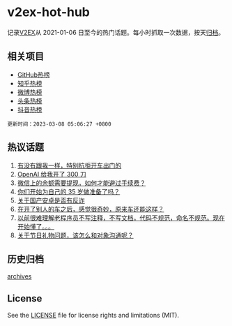 # v2ex-hot-hub

 记录[V2EX](https://www.v2ex.com/)从 2021-01-06 日至今的热门话题。每小时抓取一次数据，按天[归档](archives)。
 
 ## 相关项目

- [GitHub热榜](https://github.com/snaildev/github-hot-hub)
- [知乎热榜](https://github.com/snaildev/zhihu-hot-hub)
- [微博热榜](https://github.com/snaildev/weibo-hot-hub)
- [头条热榜](https://github.com/snaildev/toutiao-hot-hub)
- [抖音热榜](https://github.com/snaildev/douyin-hot-hub)


 `更新时间：2023-03-08 05:06:27 +0800`

## 热议话题

1. [有没有跟我一样，特别抗拒开车出门的](https://www.v2ex.com/t/921838)
1. [OpenAI 给我开了 300 刀](https://www.v2ex.com/t/921774)
1. [微信上的余额需要提现，如何才能避过手续费？](https://www.v2ex.com/t/921804)
1. [你们开始为自己的 35 岁做准备了吗？](https://www.v2ex.com/t/921827)
1. [关于国产安卓是否有反诈](https://www.v2ex.com/t/921868)
1. [在开了别人的车之后，感觉很奇妙，原来车还能这样？](https://www.v2ex.com/t/921847)
1. [以前很难理解老程序员不写注释，不写文档，代码不规范，命名不规范。现在开始懂了。。。](https://www.v2ex.com/t/921889)
1. [关于节日礼物问题，该怎么和对象沟通呢？](https://www.v2ex.com/t/921876)

## 历史归档

[archives](archives)

## License

See the [LICENSE](LICENSE) file for license rights and limitations (MIT).
